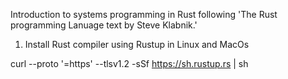 Introduction to systems programming in Rust following 'The Rust programming Lanuage text by Steve Klabnik.'
1. Install Rust compiler using Rustup in Linux and MacOs

curl --proto '=https' --tlsv1.2 -sSf https://sh.rustup.rs | sh

